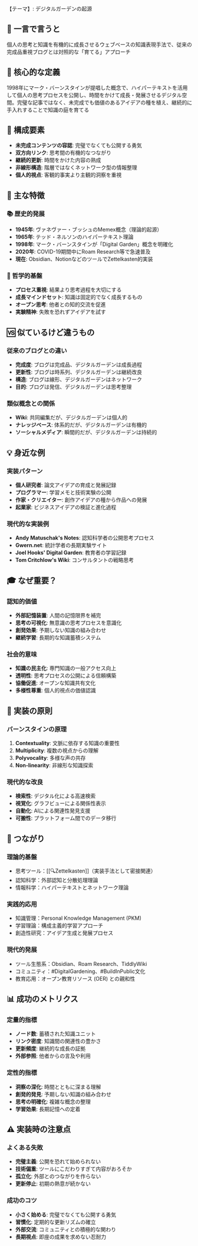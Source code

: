 【テーマ】: デジタルガーデンの起源

## 📝 一言で言うと
個人の思考と知識を有機的に成長させるウェブベースの知識表現手法で、従来の完成品重視ブログとは対照的な「育てる」アプローチ

## 🎯 核心的な定義
1998年にマーク・バーンスタインが提唱した概念で、ハイパーテキストを活用して個人の思考プロセスを公開し、時間をかけて成長・発展させるデジタル空間。完璧な記事ではなく、未完成でも価値のあるアイデアの種を植え、継続的に手入れすることで知識の庭を育てる

## 🔗 構成要素
- **未完成コンテンツの容認**: 完璧でなくても公開する勇気
- **双方向リンク**: 思考間の有機的なつながり
- **継続的更新**: 時間をかけた内容の熟成
- **非線形構造**: 階層ではなくネットワーク型の情報整理
- **個人的視点**: 客観的事実より主観的洞察を重視

## 🌟 主な特徴

### 📚 歴史的発展
- **1945年**: ヴァネヴァー・ブッシュのMemex概念（理論的起源）
- **1965年**: テッド・ネルソンのハイパーテキスト理論
- **1998年**: マーク・バーンスタインが「Digital Garden」概念を明確化
- **2020年**: COVID-19期間中にRoam Research等で急速普及
- **現在**: Obsidian、NotionなどのツールでZettelkasten的実装

### 🎨 哲学的基盤
- **プロセス重視**: 結果より思考過程を大切にする
- **成長マインドセット**: 知識は固定的でなく成長するもの
- **オープン思考**: 他者との知的交流を促進
- **実験精神**: 失敗を恐れずアイデアを試す

## 🆚 似ているけど違うもの

### 従来のブログとの違い
- **完成度**: ブログは完成品、デジタルガーデンは成長過程
- **更新性**: ブログは時系列、デジタルガーデンは継続改良
- **構造**: ブログは線形、デジタルガーデンはネットワーク
- **目的**: ブログは発信、デジタルガーデンは思考整理

### 類似概念との関係
- **Wiki**: 共同編集だが、デジタルガーデンは個人的
- **ナレッジベース**: 体系的だが、デジタルガーデンは有機的
- **ソーシャルメディア**: 瞬間的だが、デジタルガーデンは持続的

## 💡 身近な例

### 実装パターン
- **個人研究者**: 論文アイデアの育成と発展記録
- **プログラマー**: 学習メモと技術実験の公開
- **作家・クリエイター**: 創作アイデアの種から作品への発展
- **起業家**: ビジネスアイデアの検証と進化過程

### 現代的な実装例
- **Andy Matuschak's Notes**: 認知科学者の公開思考プロセス
- **Gwern.net**: 統計学者の長期実験サイト
- **Joel Hooks' Digital Garden**: 教育者の学習記録
- **Tom Critchlow's Wiki**: コンサルタントの戦略思考

## 🎓 なぜ重要？

### 認知的価値
- **外部記憶装置**: 人間の記憶限界を補完
- **思考の可視化**: 無意識の思考プロセスを意識化
- **創発効果**: 予期しない知識の組み合わせ
- **継続学習**: 長期的な知識蓄積システム

### 社会的意味
- **知識の民主化**: 専門知識の一般アクセス向上
- **透明性**: 思考プロセスの公開による信頼構築
- **協働促進**: オープンな知識共有文化
- **多様性尊重**: 個人的視点の価値認識

## 🔧 実装の原則

### バーンスタインの原理
1. **Contextuality**: 文脈に依存する知識の重要性
2. **Multiplicity**: 複数の視点からの理解
3. **Polyvocality**: 多様な声の共存
4. **Non-linearity**: 非線形な知識探索

### 現代的な改良
- **検索性**: デジタル化による高速検索
- **視覚化**: グラフビューによる関係性表示
- **自動化**: AIによる関連性発見支援
- **可搬性**: プラットフォーム間でのデータ移行

## 🔄 つながり

### 理論的基盤
- 思考ツール：[[🔍Zettelkasten]]（実装手法として密接関連）
- 認知科学：外部認知と分散処理理論
- 情報科学：ハイパーテキストとネットワーク理論

### 実践的応用
- 知識管理：Personal Knowledge Management (PKM)
- 学習理論：構成主義的学習アプローチ
- 創造性研究：アイデア生成と発展プロセス

### 現代的発展
- ツール生態系：Obsidian、Roam Research、TiddlyWiki
- コミュニティ：#DigitalGardening、#BuildInPublic文化
- 教育応用：オープン教育リソース (OER) との親和性

## 📊 成功のメトリクス

### 定量的指標
- **ノード数**: 蓄積された知識ユニット
- **リンク密度**: 知識間の関連性の豊かさ
- **更新頻度**: 継続的な成長の証拠
- **外部参照**: 他者からの言及や利用

### 定性的指標
- **洞察の深化**: 時間とともに深まる理解
- **創発的発見**: 予期しない知識の組み合わせ
- **思考の明確化**: 複雑な概念の整理
- **学習効果**: 長期記憶への定着

## ⚠️ 実装時の注意点

### よくある失敗
- **完璧主義**: 公開を恐れて始められない
- **技術偏重**: ツールにこだわりすぎて内容がおろそか
- **孤立化**: 外部とのつながりを作らない
- **更新停止**: 初期の熱意が続かない

### 成功のコツ
- **小さく始める**: 完璧でなくても公開する勇気
- **習慣化**: 定期的な更新リズムの確立
- **外部交流**: コミュニティとの積極的な関わり
- **長期視点**: 即座の成果を求めない忍耐力